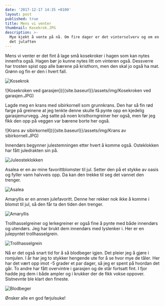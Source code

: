 ```yaml
---
date: '2017-12-17 14:35 +0100'
layout: post
published: true
title: Mens vi venter
thumbnail: Kosekrok.JPG
description: >-
  Mye kjekt å vente på nå. Om fire dager er det vintersolverv og om en uke er
  det julaften
---
```


Mens vi venter er det fint å lage små kosekroker i hagen som kan nytes innenfra også. Hagen bør jo kunne nytes litt om vinteren også. Dessverre har trosten spist opp alle bærene på kristhorn, men den skal jo også ha mat. Grønn og fin er den i hvert fall.

![Kosekrok]({{site.baseurl}}/assets/img/Kosekrok.JPG)

![Kosekroken ved garasjen]({{site.baseurl}}/assets/img/Kosekroken ved garasjen.JPG)

Lagde meg en krans med sibirkornell som grunnkrans. Den har så fin rød farge på greinene at jeg tenkte denne skulle få pynte opp en kjedelig garasjemurvegg. Jeg satte på noen kristhorngreiner her også, men før jeg fikk den opp på veggen var bærene borte her også.

![Krans av sibirkornell]({{site.baseurl}}/assets/img/Krans av sibirkornell.JPG)

Innendørs begynner julestemningen etter hvert å komme også. Osteklokken har fått juledrakten sin på.

![Juleosteklokken]({{site.baseurl}}/assets/img/Juleosteklokken.JPG)

Asalea er en av mine favorittblomster til jul. Setter den på et stykke av oasis og fyller vann halvveis opp.  Da kan den trekke til seg det vannet den trenger. 

![Asalea]({{site.baseurl}}/assets/img/Asalea.JPG)

Amaryllis er en annen julefavoritt. Denne her rekker nok ikke å komme i blomst til jul, så den får ta den tiden den trenger. 

![Amaryllis]({{site.baseurl}}/assets/img/Amaryllis.JPG)

Trollhasselgreiner og lerkegreiner er også fine å pynte med både innendørs og utendørs. Jeg har brukt dem innendørs med lyslenker i. Her er en julepyntet trollhasselgrein. 

![Trollhasselgrein]({{site.baseurl}}/assets/img/Trollhasselgrein.JPG)

Nå er det også snart tid for å så blodbeger igjen. Det pleier jeg å gjøre i romjulen. I år har jeg to stykker hengende ute for å se hvor mye de tåler. Her har det vært opp imot -5 grader et par dager, så jeg er spent på hvordan det går. 
To andre har fått overvintre i garasjen og de står fortsatt fint. I fjor hadde jeg dem i både ampler og i krukker der de fikk vokse oppover. Sistnevnte ble klart den fineste.

![Blodbeger]({{site.baseurl}}/assets/img/Blodbeger.JPG)

Ønsker alle en god førjulsuke!
